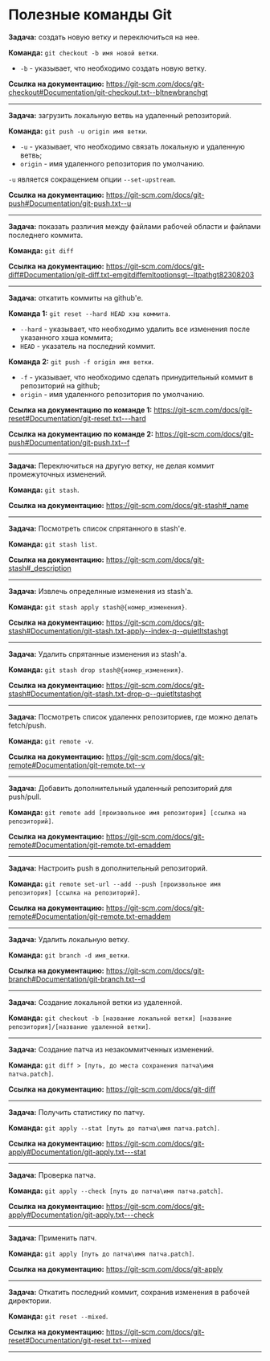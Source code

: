 # Полезные команды Git

**Задача:** создать новую ветку и переключиться на нее.

**Команда:** `git checkout -b имя новой ветки`.
- `-b` - указывает, что необходимо создать новую ветку.

**Ссылка на документацию:** https://git-scm.com/docs/git-checkout#Documentation/git-checkout.txt--bltnewbranchgt

***

**Задача:** загрузить локальную ветвь на удаленный репозиторий.

**Команда:** `git push -u origin имя ветки`.
- `-u` - указывает, что необходимо связать локальную и удаленную ветвь;
- `origin` - имя удаленного репозитория по умолчанию.

`-u` является сокращением опции `--set-upstream`.

**Ссылка на документацию:** https://git-scm.com/docs/git-push#Documentation/git-push.txt--u

***

**Задача:** показать различия между файлами рабочей области и файлами последнего коммита.

**Команда:** `git diff`

**Ссылка на документацию:** https://git-scm.com/docs/git-diff#Documentation/git-diff.txt-emgitdiffemltoptionsgt--ltpathgt82308203

***

**Задача:** откатить коммиты на github'е.

**Команда 1:** `git reset --hard HEAD хэш коммита`.
- `--hard` - указывает, что необходимо удалить все изменения после указанного хэша коммита;
- `HEAD` - указатель на последний коммит.

**Команда 2:** `git push -f origin имя ветки`.
- `-f` - указывает, что необходимо сделать принудительный коммит в репозиторий на github;
- `origin` - имя удаленного репозитория по умолчанию.

**Ссылка на документацию по команде 1:** https://git-scm.com/docs/git-reset#Documentation/git-reset.txt---hard

**Ссылка на документацию по команде 2:** https://git-scm.com/docs/git-push#Documentation/git-push.txt--f

***

**Задача:** Переключиться на другую ветку, не делая коммит промежуточных изменений.

**Команда:** `git stash`.

**Ссылка на документацию:** https://git-scm.com/docs/git-stash#_name

***

**Задача:** Посмотреть список спрятанного в stash'е.

**Команда:** `git stash list`.

**Ссылка на документацию:** https://git-scm.com/docs/git-stash#_description

***

**Задача:** Извлечь определнные изменения из stash'а.

**Команда:** `git stash apply stash@{номер_изменения}`.

**Ссылка на документацию:** https://git-scm.com/docs/git-stash#Documentation/git-stash.txt-apply--index-q--quietltstashgt

***

**Задача:** Удалить спрятанные изменения из stash'а.

**Команда:** `git stash drop stash@{номер_изменения}`.

**Ссылка на документацию:** https://git-scm.com/docs/git-stash#Documentation/git-stash.txt-drop-q--quietltstashgt

***

**Задача:** Посмотреть список удаленнх репозиториев, где можно
делать fetch/push.

**Команда:** `git remote -v`.

**Ссылка на документацию:** https://git-scm.com/docs/git-remote#Documentation/git-remote.txt--v

***

**Задача:** Добавить дополнительный удаленный репозиторий для push/pull.

**Команда:** `git remote add [произвольное имя репозитория] [ссылка на репозиторий]`.

**Ссылка на документацию:** https://git-scm.com/docs/git-remote#Documentation/git-remote.txt-emaddem

***

**Задача:** Настроить push в дополнительный репозиторий.

**Команда:** `git remote set-url --add --push [произвольное имя репозитория] [ссылка на репозиторий]`.

**Ссылка на документацию:** https://git-scm.com/docs/git-remote#Documentation/git-remote.txt-emaddem

***

**Задача:** Удалить локальную ветку.

**Команда:** `git branch -d имя_ветки`.

**Ссылка на документацию:** https://git-scm.com/docs/git-branch#Documentation/git-branch.txt--d

***

**Задача:** Создание локальной ветки из удаленной.

**Команда:** `git checkout -b [название локальной ветки] [название репозитория]/[название удаленной ветки]`.

***

**Задача:** Создание патча из незакоммитченных изменений.

**Команда:** `git diff > [путь, до места сохранения патча\имя патча.patch]`. 

**Ссылка на документацию:** https://git-scm.com/docs/git-diff

***

**Задача:** Получить статистику по патчу.

**Команда:** `git apply --stat [путь до патча\имя патча.patch]`. 

**Ссылка на документацию:** https://git-scm.com/docs/git-apply#Documentation/git-apply.txt---stat

***

**Задача:** Проверка патча.

**Команда:** `git apply --check [путь до патча\имя патча.patch]`. 

**Ссылка на документацию:** https://git-scm.com/docs/git-apply#Documentation/git-apply.txt---check

***

**Задача:** Применить патч.

**Команда:** `git apply [путь до патча\имя патча.patch]`. 

**Ссылка на документацию:** https://git-scm.com/docs/git-apply

***

**Задача:** Откатить последний коммит, сохранив изменения в рабочей директории.

**Команда:** `git reset --mixed`. 

**Ссылка на документацию:** https://git-scm.com/docs/git-reset#Documentation/git-reset.txt---mixed

***
